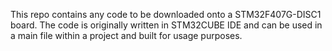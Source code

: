 This repo contains any code to be downloaded onto a STM32F407G-DISC1 board. The code is originally written in STM32CUBE IDE and can be used in a main file within a project and built for usage purposes. 
